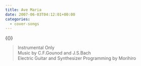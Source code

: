 ```yaml
---
title: Ave Maria
date: 2007-06-03T04:12:01+00:00
categories:
  - cover-songs
---
```


{{<youtube GuGqmNA7lZk>}}

> Instrumental Only  
> Music by C.F.Gounod and J.S.Bach  
> Electric Guitar and Synthesizer Programming by Morihiro